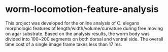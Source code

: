 # worm-locomotion-feature-analysis

This project was developed for the online analysis of C. elegans morphologic features of length/width/volume/curvature during free moving on agar substrate. Based on the analysis results, the worm body was divided into 100~200 segments on both dorsal and ventral side. The overall time cost of a single image frame takes less than 17 ms.
